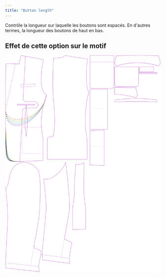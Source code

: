 ```yaml
---
title: "Button length"
---
```


Contrôle la longueur sur laquelle les boutons sont espacés. En d'autres termes, la longueur des boutons de haut en bas.

## Effet de cette option sur le motif

![Cette image montre l'effet de cette option en superposant plusieurs variantes qui ont une valeur différente pour cette option](jaeger_buttonlength_sample.svg "Effect of this option on the pattern")
